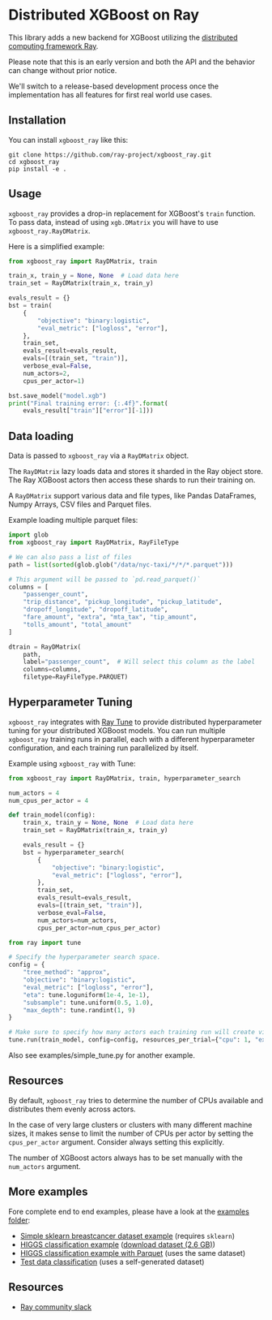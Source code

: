 Distributed XGBoost on Ray
==========================

This library adds a new backend for XGBoost utilizing the
[distributed computing framework Ray](https://ray.io).

Please note that this is an early version and both the API and
the behavior can change without prior notice.

We'll switch to a release-based development process once the
implementation has all features for first real world use cases.

Installation
------------
You can install `xgboost_ray` like this:

```
git clone https://github.com/ray-project/xgboost_ray.git
cd xgboost_ray
pip install -e .
```

Usage
-----
`xgboost_ray` provides a drop-in replacement for XGBoost's `train`
function. To pass data, instead of using `xgb.DMatrix` you will 
have to use `xgboost_ray.RayDMatrix`.

Here is a simplified example:

```python
from xgboost_ray import RayDMatrix, train

train_x, train_y = None, None  # Load data here
train_set = RayDMatrix(train_x, train_y)

evals_result = {}
bst = train(
    {
        "objective": "binary:logistic",
        "eval_metric": ["logloss", "error"],
    },
    train_set,
    evals_result=evals_result,
    evals=[(train_set, "train")],
    verbose_eval=False,
    num_actors=2,
    cpus_per_actor=1)

bst.save_model("model.xgb")
print("Final training error: {:.4f}".format(
    evals_result["train"]["error"][-1]))
```

Data loading
------------

Data is passed to `xgboost_ray` via a `RayDMatrix` object.

The `RayDMatrix` lazy loads data and stores it sharded in the
Ray object store. The Ray XGBoost actors then access these
shards to run their training on. 

A `RayDMatrix` support various data and file types, like
Pandas DataFrames, Numpy Arrays, CSV files and Parquet files.

Example loading multiple parquet files:

```python
import glob    
from xgboost_ray import RayDMatrix, RayFileType

# We can also pass a list of files
path = list(sorted(glob.glob("/data/nyc-taxi/*/*/*.parquet")))

# This argument will be passed to `pd.read_parquet()`
columns = [
    "passenger_count",
    "trip_distance", "pickup_longitude", "pickup_latitude",
    "dropoff_longitude", "dropoff_latitude",
    "fare_amount", "extra", "mta_tax", "tip_amount",
    "tolls_amount", "total_amount"
]

dtrain = RayDMatrix(
    path, 
    label="passenger_count",  # Will select this column as the label
    columns=columns, 
    filetype=RayFileType.PARQUET)
```

Hyperparameter Tuning
---------------------

`xgboost_ray` integrates with [Ray Tune](https://tune.io) to provide distributed hyperparameter tuning for your
distributed XGBoost models. You can run multiple `xgboost_ray` training runs in parallel, each with a different
hyperparameter configuration, and each training run parallelized by itself.

Example using `xgboost_ray` with Tune:

```python
from xgboost_ray import RayDMatrix, train, hyperparameter_search

num_actors = 4
num_cpus_per_actor = 4

def train_model(config):
    train_x, train_y = None, None  # Load data here
    train_set = RayDMatrix(train_x, train_y)

    evals_result = {}
    bst = hyperparameter_search(
        {
            "objective": "binary:logistic",
            "eval_metric": ["logloss", "error"],
        },
        train_set,
        evals_result=evals_result,
        evals=[(train_set, "train")],
        verbose_eval=False,
        num_actors=num_actors,
        cpus_per_actor=num_cpus_per_actor)

from ray import tune

# Specify the hyperparameter search space.
config = {
    "tree_method": "approx",
    "objective": "binary:logistic",
    "eval_metric": ["logloss", "error"],
    "eta": tune.loguniform(1e-4, 1e-1),
    "subsample": tune.uniform(0.5, 1.0),
    "max_depth": tune.randint(1, 9)
}

# Make sure to specify how many actors each training run will create via the "extra_cpu" field.
tune.run(train_model, config=config, resources_per_trial={"cpu": 1, "extra_cpu": num_actors*num_cpus_per_actor})
```

Also see examples/simple_tune.py for another example.

Resources
---------
By default, `xgboost_ray` tries to determine the number of CPUs
available and distributes them evenly across actors.

In the case of very large clusters or clusters with many different
machine sizes, it makes sense to limit the number of CPUs per actor
by setting the `cpus_per_actor` argument. Consider always
setting this explicitly.

The number of XGBoost actors always has to be set manually with
the `num_actors` argument. 

More examples
-------------

Fore complete end to end examples, please have a look at 
the [examples folder](examples/):

* [Simple sklearn breastcancer dataset example](examples/simple.py) (requires `sklearn`)
* [HIGGS classification example](examples/higgs.py) 
([download dataset (2.6 GB)](https://archive.ics.uci.edu/ml/machine-learning-databases/00280/HIGGS.csv.gz))
* [HIGGS classification example with Parquet](examples/higgs_parquet.py) (uses the same dataset) 
* [Test data classification](examples/train_on_test_data.py) (uses a self-generated dataset) 


Resources
---------
* [Ray community slack](https://forms.gle/9TSdDYUgxYs8SA9e8)
